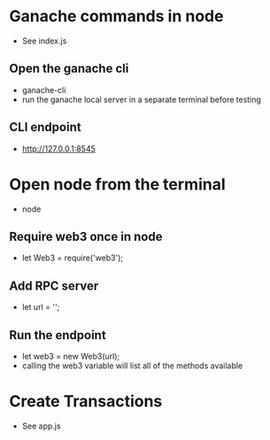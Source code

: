 # Ganache commands in node

- See index.js

## Open the ganache cli

- ganache-cli
- run the ganache local server in a separate terminal before testing

## CLI endpoint

- <http://127.0.0.1:8545>

# Open node from the terminal

- node

## Require web3 once in node

- let Web3 = require('web3');

## Add RPC server

- let url = '<endpoint url>';

## Run the endpoint

- let web3 = new Web3(url);
- calling the web3 variable will list all of the methods available

# Create Transactions

- See app.js
